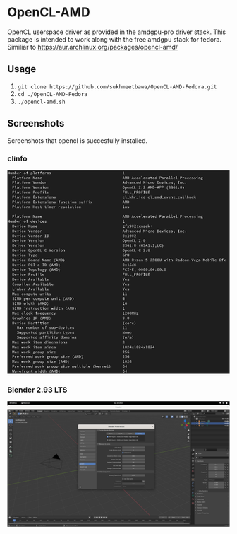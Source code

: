 # OpenCL-AMD

OpenCL userspace driver as provided in the amdgpu-pro driver stack. This package is intended to work along with the free amdgpu stack for fedora.
Similiar to https://aur.archlinux.org/packages/opencl-amd/

## Usage
1. `git clone https://github.com/sukhmeetbawa/OpenCL-AMD-Fedora.git`
2. `cd ./OpenCL-AMD-Fedora`
3. `./opencl-amd.sh`

## Screenshots
Screenshots that opencl is succesfully installed.

### clinfo
![alt text](./Screenshots/clinfo.png)
### Blender 2.93 LTS
![alt text](./Screenshots/blender.png)
